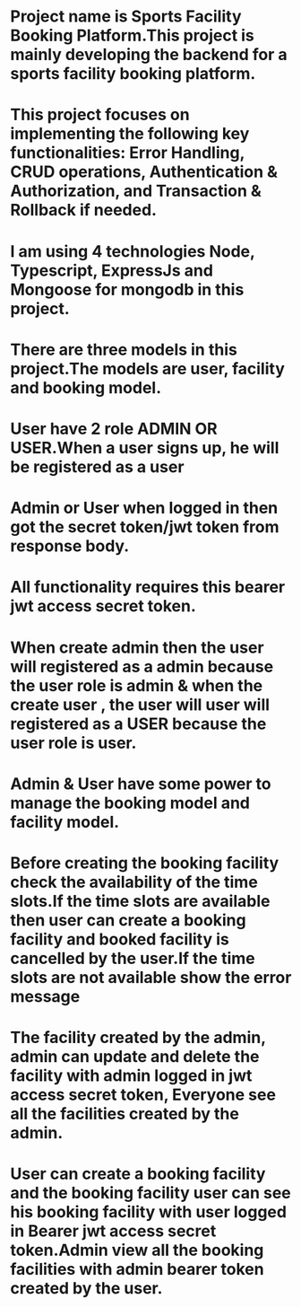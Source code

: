 # Project name is Sports Facility Booking Platform.This project is mainly developing the backend for a sports facility booking platform.

# This project focuses on implementing the following key functionalities: Error Handling, CRUD operations, Authentication & Authorization, and Transaction & Rollback if needed.

# I am using 4 technologies Node, Typescript, ExpressJs and Mongoose for mongodb in this project.

# There are three models in this project.The models are user, facility and booking model.

# User have 2 role ADMIN OR USER.When a user signs up, he will be registered as a user

# Admin or User when logged in then got the secret token/jwt token from response body.

# All functionality requires this bearer jwt access secret token.

# When create admin then the user will registered as a admin because the user role is admin & when the create user , the user will user will registered as a USER because the user role is user.

# Admin & User have some power to manage the booking model and facility model.

# Before creating the booking facility check the availability of the time slots.If the time slots are available then user can create a booking facility and booked facility is cancelled by the user.If the time slots are not available show the error message

# The facility created by the admin, admin can update and delete the facility with admin logged in jwt access secret token, Everyone see all the facilities created by the admin.

# User can create a booking facility and the booking facility user can see his booking facility with user logged in Bearer jwt access secret token.Admin view all the booking facilities with admin bearer token created by the user.

